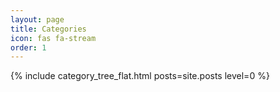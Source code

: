 ```yaml
---
layout: page
title: Categories
icon: fas fa-stream
order: 1
---
```



<style>
.cat-tree{list-style:none;margin:0;padding:0}
.cat-panel{border:1px solid #e5e5e5;border-radius:.6rem;overflow:hidden;background:#fff}
.cat-header{display:flex;align-items:center;gap:.6rem;padding:.6rem .9rem;background:#f7f7f7;cursor:pointer;list-style:none;font-weight:600}
.cat-stats{margin-left:auto;opacity:.65;font-weight:500}
.cat-caret{margin-left:.4rem;opacity:.65;transition:transform .15s ease}
.cat-panel[open] .cat-caret{transform:rotate(180deg)}
.cat-children{padding:.2rem .2rem .6rem .2rem}
.cat-posts{list-style:none;margin:0;padding:.4rem .9rem .8rem 1.4rem}
.cat-post{margin:.25rem 0}
.cat-post .post-meta{margin-left:.35rem;opacity:.65;font-size:.95em}
</style>



{% include category_tree_flat.html posts=site.posts level=0 %}
